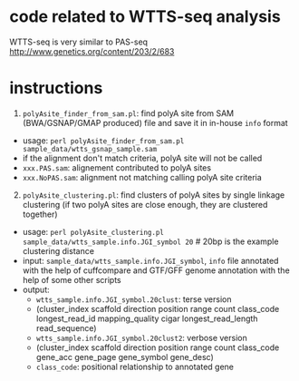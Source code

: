 # code related to WTTS-seq analysis
WTTS-seq is very similar to PAS-seq 
http://www.genetics.org/content/203/2/683

# instructions
1. `polyAsite_finder_from_sam.pl`: find polyA site from SAM (BWA/GSNAP/GMAP produced) file and save it in in-house `info` format
  - usage: `perl polyAsite_finder_from_sam.pl sample_data/wtts_gsnap_sample.sam`
  - if the alignment don't match criteria, polyA site will not be called
  - `xxx.PAS.sam`: alignement contributed to polyA sites
  - `xxx.NoPAS.sam`: alignment not matching calling polyA site criteria 

2. `polyAsite_clustering.pl`: find clusters of polyA sites by single linkage clustering (if two polyA sites are close enough, they are clustered together)
  - usage: `perl polyAsite_clustering.pl sample_data/wtts_sample.info.JGI_symbol 20`  # 20bp is the example clustering distance 
  - input: `sample_data/wtts_sample.info.JGI_symbol`, `info` file annotated with the help of cuffcompare and GTF/GFF genome annotation with the help of some other scripts
  - output: 
    - `wtts_sample.info.JGI_symbol.20clust`: terse version 
     - (cluster_index scaffold direction position range count class_code longest_read_id mapping_quality cigar longest_read_length read_sequence)
    - `wtts_sample.info.JGI_symbol.20clust2`: verbose version 
     - (cluster_index   scaffold        direction       position        range   count   class_code      gene_acc        gene_page       gene_symbol     gene_desc)
     - `class_code`: positional relationship to annotated gene

